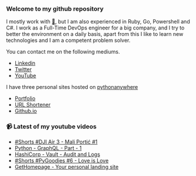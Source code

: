 ### Welcome to my github repository

I mostly work with [:snake:](https://www.python.org/), but I am also experienced in Ruby, Go, Powershell and C#. I work as a Full-Time DevOps engineer for a big company, and I try to better the environment on a daily basis, apart from this I like to learn new technologies and I am a competent problem solver.

You can contact me on the following mediums.
- [Linkedin](https://www.linkedin.com/in/r3ap3rpy)
- [Twitter](https://twitter.com/r3ap3rpy)
- [YouTube](https://www.youtube.com/channel/UC1qkMXH8d2I9DDAtBSeEHqg)

I have three personal sites hosted on [pythonanywhere](https://www.pythonanywhere.com/)
- [Portfolio](http://r3ap3rpy.pythonanywhere.com/)
- [URL Shortener](http://shortenpy.pythonanywhere.com/)
- [Github.io](https://r3ap3rpy.github.io/)

### :video_camera: Latest of my youtube videos
<!-- YOUTUBE:START -->
- [#Shorts #DJI Air 3 - Mali Portić #1](https://www.youtube.com/watch?v=Imxrvg2IMdQ)
- [Python - GraphQL - Part - 1](https://www.youtube.com/watch?v=_wwNkwhpB9c)
- [HashiCorp - Vault - Audit and Logs](https://www.youtube.com/watch?v=ByVzFd9uzRI)
- [#Shorts #PyGoodies #6 - Love is Love](https://www.youtube.com/watch?v=MnnATaixy3E)
- [GetHomepage - Your personal landing site](https://www.youtube.com/watch?v=BhJxIPhA6wQ)
<!-- YOUTUBE:END -->

